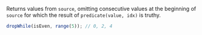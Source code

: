 Returns values from `source`, omitting consecutive values at the beginning of `source` for which the result of `predicate(value, idx)` is truthy.

```js
dropWhile(isEven, range(5)); // 0, 2, 4
```
